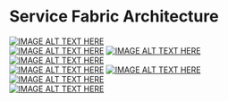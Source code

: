 # Service Fabric Architecture

[![IMAGE ALT TEXT HERE](https://github.com/GitTorre/service-fabric/blob/master/Architecture/Images/Management.png)](https://github.com/GitTorre/service-fabric/tree/master/src/prod/src/Management/README.md)  
[![IMAGE ALT TEXT HERE](https://github.com/GitTorre/service-fabric/blob/master/Architecture/Images/Naming.png)](https://github.com/GitTorre/service-fabric/tree/master/src/prod/src/Naming/README.md) [![IMAGE ALT TEXT HERE](https://github.com/GitTorre/service-fabric/blob/master/Architecture/Images/Hosting.png)](https://github.com/GitTorre/service-fabric/tree/master/src/prod/src/Hosting2/README.md) [![IMAGE ALT TEXT HERE](https://github.com/GitTorre/service-fabric/blob/master/Architecture/Images/Application.png)](https://github.com/GitTorre/service-fabric/tree/master/src/prod/src/Application)  
[![IMAGE ALT TEXT HERE](https://github.com/GitTorre/service-fabric/blob/master/Architecture/Images/Communication.png)](https://github.com/GitTorre/service-fabric/tree/master/src/prod/src/Communication/README.md) [![IMAGE ALT TEXT HERE](https://github.com/GitTorre/service-fabric/blob/master/Architecture/Images/Reliability.png)](https://github.com/GitTorre/service-fabric/tree/master/src/prod/src/Reliability/README.md)  
[![IMAGE ALT TEXT HERE](https://github.com/GitTorre/service-fabric/blob/master/Architecture/Images/Federation.png)](https://github.com/GitTorre/service-fabric/tree/master/src/prod/src/Federation/README.md)  
[![IMAGE ALT TEXT HERE](https://github.com/GitTorre/service-fabric/blob/master/Architecture/Images/Transport.png)](https://github.com/GitTorre/service-fabric/tree/master/src/prod/src/Transport/README.md)
